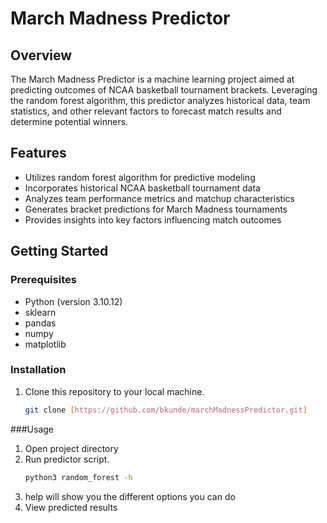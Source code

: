 # March Madness Predictor

## Overview
The March Madness Predictor is a machine learning project aimed at predicting outcomes of NCAA basketball tournament brackets. Leveraging the random forest algorithm, this predictor analyzes historical data, team statistics, and other relevant factors to forecast match results and determine potential winners.

## Features
- Utilizes random forest algorithm for predictive modeling
- Incorporates historical NCAA basketball tournament data
- Analyzes team performance metrics and matchup characteristics
- Generates bracket predictions for March Madness tournaments
- Provides insights into key factors influencing match outcomes

## Getting Started
### Prerequisites
- Python (version 3.10.12)
- sklearn
- pandas
- numpy
- matplotlib

### Installation
1. Clone this repository to your local machine.
   ```sh
   git clone [https://github.com/bkunde/marchMadnessPredictor.git]

###Usage
1. Open project directory
2. Run predictor script.
   ```sh
   python3 random_forest -h
3. help will show you the different options you can do
4. View predicted results
